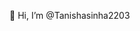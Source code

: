👋 Hi, I’m @Tanishasinha2203


<!---
Tanishasinha2203/Tanishasinha2203 is a ✨ special ✨ repository because its `README.md` (this file) appears on your GitHub profile.
You can click the Preview link to take a look at your changes.
--->
